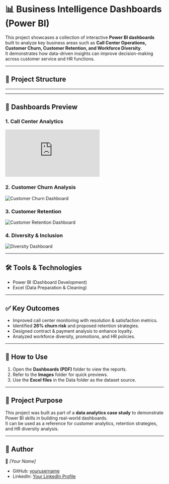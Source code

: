 # 📊 Business Intelligence Dashboards (Power BI)

This project showcases a collection of interactive **Power BI dashboards** built to analyze key business areas such as **Call Center Operations, Customer Churn, Customer Retention, and Workforce Diversity**.  
It demonstrates how data-driven insights can improve decision-making across customer service and HR functions.  

---

## 📂 Project Structure


---


---

## 📸 Dashboards Preview

### 1. Call Center Analytics
![Call Center Dashboard](https://github.com/Rajeshm03/PowerBI-Dashboards-Project/blob/main/Images/callcenter.pdf)

### 2. Customer Churn Analysis
![Customer Churn Dashboard](https://github.com/yourusername/PowerBI-Dashboards-Project/blob/main/Images/Churn-Dashboard.png)

### 3. Customer Retention
![Customer Retention Dashboard](https://github.com/yourusername/PowerBI-Dashboards-Project/blob/main/Images/Customer-Retention-Dashboard.png)

### 4. Diversity & Inclusion
![Diversity Dashboard](https://github.com/yourusername/PowerBI-Dashboards-Project/blob/main/Images/Diversity-Dashboard.png)

---

## 🛠 Tools & Technologies
- Power BI (Dashboard Development)  
- Excel (Data Preparation & Cleaning)  

---

## ✅ Key Outcomes
- Improved call center monitoring with resolution & satisfaction metrics.  
- Identified **26% churn risk** and proposed retention strategies.  
- Designed contract & payment analysis to enhance loyalty.  
- Analyzed workforce diversity, promotions, and HR policies.  

---

## 📌 How to Use
1. Open the **Dashboards (PDF)** folder to view the reports.  
2. Refer to the **Images** folder for quick previews.  
3. Use the **Excel files** in the Data folder as the dataset source.  

---

## 🚀 Project Purpose
This project was built as part of a **data analytics case study** to demonstrate Power BI skills in building real-world dashboards.  
It can be used as a reference for customer analytics, retention strategies, and HR diversity analysis.  

---

## 🔗 Author
👤 *[Your Name]*  
- GitHub: [yourusername](https://github.com/yourusername)  
- LinkedIn: [Your LinkedIn Profile](https://linkedin.com/in/yourprofile)  


